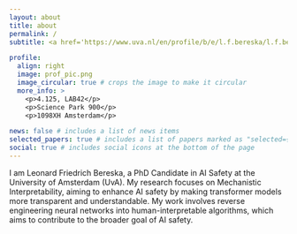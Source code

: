```yaml
---
layout: about
title: about
permalink: /
subtitle: <a href='https://www.uva.nl/en/profile/b/e/l.f.bereska/l.f.bereska.html'>University of Amsterdam</a>. 

profile:
  align: right
  image: prof_pic.png
  image_circular: true # crops the image to make it circular
  more_info: >
    <p>4.125, LAB42</p>
    <p>Science Park 900</p>
    <p>1098XH Amsterdam</p>

news: false # includes a list of news items
selected_papers: true # includes a list of papers marked as "selected={true}"
social: true # includes social icons at the bottom of the page
---
```


I am Leonard Friedrich Bereska, a PhD Candidate in AI Safety at the University of Amsterdam (UvA). My research focuses on Mechanistic Interpretability, aiming to enhance AI safety by making transformer models more transparent and understandable. My work involves reverse engineering neural networks into human-interpretable algorithms, which aims to contribute to the broader goal of AI safety.
